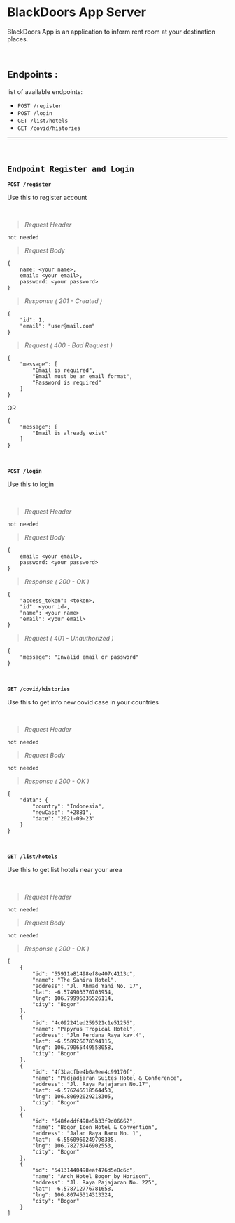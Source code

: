 # BlackDoors App Server

BlackDoors App is an application to inform rent room at your destination places.

&nbsp;

## Endpoints :

list of available endpoints:

- `POST /register`
- `POST /login`
- `GET /list/hotels`
- `GET /covid/histories`

---

&nbsp;

## `Endpoint Register and Login`
**`POST /register`**

Use this to register account

&nbsp;

> _Request Header_
```
not needed
```

> _Request Body_
```
{
    name: <your name>,
    email: <your email>,
    password: <your password>
}
```

>_Response ( 201 - Created )_
```
{
    "id": 1,
    "email": "user@mail.com"
}
```

> _Request ( 400 - Bad Request )_
```
{
    "message": [
        "Email is required",
        "Email must be an email format",
        "Password is required"
    ]
}
```
OR
```
{
    "message": [
        "Email is already exist"
    ]
}
```

&nbsp;

**`POST /login`**

Use this to login

&nbsp;

> _Request Header_
```
not needed
```

> _Request Body_
```
{
    email: <your email>,
    password: <your password>
}
```

>_Response ( 200 - OK )_
```
{
    "access_token": <token>,
    "id": <your id>,
    "name": <your name>
    "email": <your email>
}
```

> _Request ( 401 - Unauthorized )_
```
{
    "message": "Invalid email or password"
}
```

&nbsp;

**`GET /covid/histories`**

Use this to get info new covid case in your countries

&nbsp;

> _Request Header_
```
not needed
```

> _Request Body_
```
not needed
```

>_Response ( 200 - OK )_
```
{
    "data": {
        "country": "Indonesia",
        "newCase": "+2881",
        "date": "2021-09-23"
    }
}
```

&nbsp;

**`GET /list/hotels`**

Use this to get list hotels near your area

&nbsp;

> _Request Header_
```
not needed
```

> _Request Body_
```
not needed
```

>_Response ( 200 - OK )_
```
[
    {
        "id": "55911a81498ef8e407c4113c",
        "name": "The Sahira Hotel",
        "address": "Jl. Ahmad Yani No. 17",
        "lat": -6.574903370703954,
        "lng": 106.79996335526114,
        "city": "Bogor"
    },
    {
        "id": "4c092241ed259521c1e51256",
        "name": "Papyrus Tropical Hotel",
        "address": "Jln Perdana Raya kav.4",
        "lat": -6.558926078394115,
        "lng": 106.79065449558058,
        "city": "Bogor"
    },
    {
        "id": "4f3bacfbe4b0a9ee4c99170f",
        "name": "Padjadjaran Suites Hotel & Conference",
        "address": "Jl. Raya Pajajaran No.17",
        "lat": -6.576246518564453,
        "lng": 106.80692029218305,
        "city": "Bogor"
    },
    {
        "id": "548feddf498e5b33f9d06662",
        "name": "Bogor Icon Hotel & Convention",
        "address": "Jalan Raya Baru No. 1",
        "lat": -6.5560960249798335,
        "lng": 106.78273746902553,
        "city": "Bogor"
    },
    {
        "id": "54131440498eaf476d5e8c6c",
        "name": "Arch Hotel Bogor by Horison",
        "address": "Jl. Raya Pajajaran No. 225",
        "lat": -6.578712776781658,
        "lng": 106.80745314313324,
        "city": "Bogor"
    }
]
```
